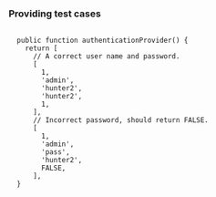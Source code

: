 <h3>Providing test cases</h3>
          <pre><code class="hljs">
  public function authenticationProvider() {
    return [
      // A correct user name and password.
      [
        1,
        'admin',
        'hunter2',
        'hunter2',
        1,
      ],
      // Incorrect password, should return FALSE.
      [
        1,
        'admin',
        'pass',
        'hunter2',
        FALSE,
      ],
  }
          </code></pre>
        